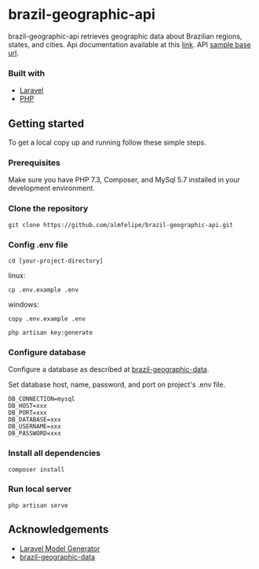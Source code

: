 # brazil-geographic-api
brazil-geographic-api retrieves geographic data about Brazilian regions, states, and cities. Api documentation available at this [link](https://app.swaggerhub.com/apis-docs/alm.felipe/brazil-geographic-api/1.0.0). API [sample base url](http://brazil-geographic-api.almfelipe.com/api).

### Built with
* [Laravel](https://laravel.com/)
* [PHP](https://www.php.net/)

## Getting started

To get a local copy up and running follow these simple steps.

### Prerequisites

Make sure you have PHP 7.3, Composer, and MySql 5.7 installed in your development environment.  


### Clone the repository
```
git clone https://github.com/almfelipe/brazil-geographic-api.git
```

### Config .env file
```
cd [your-project-directory]
```

linux:
```
cp .env.example .env 
```

windows:
```
copy .env.example .env
```

```
php artisan key:generate
```

### Configure database
Configure a database as described at [brazil-geographic-data](https://github.com/almfelipe/brazil-geographic-data).

Set database host, name, password, and port on project's .env file. 
```
DB_CONNECTION=mysql
DB_HOST=xxx
DB_PORT=xxx
DB_DATABASE=xxx
DB_USERNAME=xxx
DB_PASSWORD=xxx
```

### Install all dependencies
```
composer install
```

### Run local server
```
php artisan serve
```

## Acknowledgements

* [Laravel Model Generator](https://github.com/reliese/laravel)
* [brazil-geographic-data](https://github.com/almfelipe/brazil-geographic-data)
